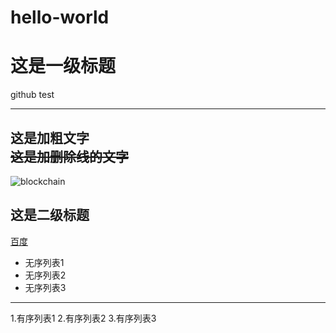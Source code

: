 # hello-world
# 这是一级标题
github test  
***
**这是加粗文字**  
~~这是加删除线的文字~~  
---
![blockchain](https://ss0.bdstatic.com/70cFvHSh_Q1YnxGkpoWK1HF6hhy/it/u=702257389,1274025419&fm=27&gp=0.jpg "区块链")

## 这是二级标题
[百度](http://baidu.com)
* 无序列表1
* 无序列表2
* 无序列表3
***
1.有序列表1
2.有序列表2
3.有序列表3
